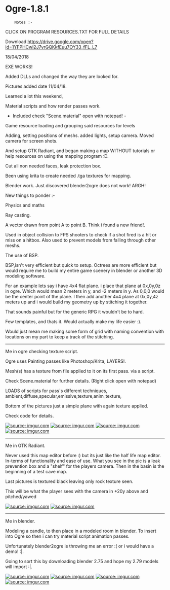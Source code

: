 # Ogre-1.8.1

		Notes :-
		
CLICK ON PROGRAM RESOURCES.TXT FOR FULL DETAILS
		
Download 
https://drive.google.com/open?id=1YFPHCwl2J7vrGQKkfEuu7OY33_fFL_L7


18/04/2018

EXE WORKS! 

Added DLLs and changed the way they are looked for.

Pictures added date 11/04/18.

Learned a lot this weekend, 

Material scripts and how render passes work. 

- Included check "Scene.material" open with notepad! -

Game resource loading and grouping said resources for levels

Adding, setting positions of meshs. added lights, setup camera.
Moved camera for screen shots.

And setup GTK Radiant, and began making a map WITHOUT tutorials
or help resources on using the mapping program :D.

Cut all non needed faces, leak protection box.

Been using krita to create needed .tga textures for mapping.

Blender work. Just discovered blender2ogre does not work! ARGH!

New things to ponder :-

Physics and maths

Ray casting.

A vector drawn from point A to point B. Think i found a new friend!.

Used in object collision to FPS shooters to check if a shot fired is a hit or miss
on a hitbox. Also used to prevent models from falling through other meshs.


The use of BSP.

BSP,isn't very efficient but quick to setup. 
Octrees are more efficient but would require me to build my entire game scenery
in blender or another 3D modeling software.

For an example lets say i have  4x4  flat plane. i place that plane at 0x,0y,0z in ogre.
Which would mean 2 meters in y, and -2 meters in y. As 0,0,0 would be the center point of the plane.
I then add another 4x4 plane at 0x,0y,4z meters up and i would build my
geometry up by stitching it together.

That sounds painful but for the generic RPG it wouldn't be to hard.

Few templates, and thats it. Would actually make my life easier :).

Would just mean me making some form of grid with naming convention with locations on my part
to keep a track of the stitching.

------------------------------------------------------------------------

Me in ogre checking texture script. 

Ogre uses Painting passes like
Photoshop/Krita, LAYERS!. 

Mesh(s) has a texture from file applied to it on its first pass. via a script.

Check Scene.material for further details. (Right click open with notepad)

LOADS of scripts for pass`s different techniques,
ambient,diffuse,specular,emissive,texture,anim_texture,

Bottom of the pictures just a simple plane with again texture applied.

Check code for details.

<a href="https://imgur.com/Ubp9pGu"><img src="https://i.imgur.com/Ubp9pGu.jpg" title="source: imgur.com" /></a>
<a href="https://imgur.com/t4ELlVs"><img src="https://i.imgur.com/t4ELlVs.jpg" title="source: imgur.com" /></a>
<a href="https://imgur.com/l0Aa63E"><img src="https://i.imgur.com/l0Aa63E.jpg" title="source: imgur.com" /></a>
<a href="https://imgur.com/8AmW2eb"><img src="https://i.imgur.com/8AmW2eb.jpg" title="source: imgur.com" /></a>


-------------------------------------------------------------------

Me in GTK Radiant.

Never used this map editor before :) but its just like the half life map editor.
In-terms of functionality and ease of use. What you see in the pic is a leak
prevention box and a "shelf" for the players camera. Then in the basin is the
beginning of a test cave map. 

Last pictures is textured black leaving only rock texture seen.

This will be what the player sees with the camera in +20y above and pitched/yawed

<a href="https://imgur.com/a4f5grr"><img src="https://i.imgur.com/a4f5grr.jpg" title="source: imgur.com" /></a>
<a href="https://imgur.com/ankOkyC"><img src="https://i.imgur.com/ankOkyC.jpg" title="source: imgur.com" /></a>

----------------------------------------------------------------

Me in blender. 

Modeling a candle, to then place in a modeled room in blender.
To insert into Ogre so then i can try material script animation passes.

Unfortunately blender2ogre is throwing me an error :( or i would have a demo! :|.

Going to sort this by downloading blender 2.75 and hope my 2.79 models will import :|.

<a href="https://imgur.com/izbiKYw"><img src="https://i.imgur.com/izbiKYw.jpg" title="source: imgur.com" /></a>
<a href="https://imgur.com/SAWY1Mq"><img src="https://i.imgur.com/SAWY1Mq.jpg" title="source: imgur.com" /></a>
<a href="https://imgur.com/RAJKY0j"><img src="https://i.imgur.com/RAJKY0j.jpg" title="source: imgur.com" /></a>
<a href="https://imgur.com/sO6EGj4"><img src="https://i.imgur.com/sO6EGj4.jpg" title="source: imgur.com" /></a>
